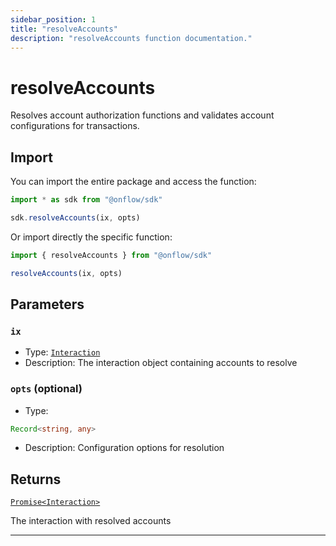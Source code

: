 ```yaml
---
sidebar_position: 1
title: "resolveAccounts"
description: "resolveAccounts function documentation."
---
```


<!-- THIS DOCUMENT IS AUTO-GENERATED FROM [onflow/sdk/src/resolve/resolve-accounts.ts](https://github.com/onflow/fcl-js/tree/master/packages/sdk/src/resolve/resolve-accounts.ts). DO NOT EDIT MANUALLY -->

# resolveAccounts

Resolves account authorization functions and validates account configurations for transactions.

## Import

You can import the entire package and access the function:

```typescript
import * as sdk from "@onflow/sdk"

sdk.resolveAccounts(ix, opts)
```

Or import directly the specific function:

```typescript
import { resolveAccounts } from "@onflow/sdk"

resolveAccounts(ix, opts)
```


## Parameters

### `ix` 


- Type: [`Interaction`](../types#interaction)
- Description: The interaction object containing accounts to resolve

### `opts` (optional)


- Type: 
```typescript
Record<string, any>
```
- Description: Configuration options for resolution


## Returns

[`Promise<Interaction>`](../types#interaction)


The interaction with resolved accounts

---